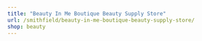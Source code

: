 ```yaml
---
title: "Beauty In Me Boutique Beauty Supply Store"
url: /smithfield/beauty-in-me-boutique-beauty-supply-store/
shop: beauty
---
```

